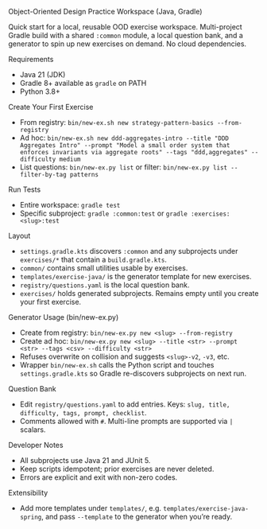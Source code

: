 Object-Oriented Design Practice Workspace (Java, Gradle)

Quick start for a local, reusable OOD exercise workspace. Multi-project Gradle build with a shared `:common` module, a local question bank, and a generator to spin up new exercises on demand. No cloud dependencies.

Requirements
- Java 21 (JDK)
- Gradle 8+ available as `gradle` on PATH
- Python 3.8+

Create Your First Exercise
- From registry: `bin/new-ex.sh new strategy-pattern-basics --from-registry`
- Ad hoc: `bin/new-ex.sh new ddd-aggregates-intro --title "DDD Aggregates Intro" --prompt "Model a small order system that enforces invariants via aggregate roots" --tags "ddd,aggregates" --difficulty medium`
- List questions: `bin/new-ex.py list` or filter: `bin/new-ex.py list --filter-by-tag patterns`

Run Tests
- Entire workspace: `gradle test`
- Specific subproject: `gradle :common:test` or `gradle :exercises:<slug>:test`

Layout
- `settings.gradle.kts` discovers `:common` and any subprojects under `exercises/*` that contain a `build.gradle.kts`.
- `common/` contains small utilities usable by exercises.
- `templates/exercise-java/` is the generator template for new exercises.
- `registry/questions.yaml` is the local question bank.
- `exercises/` holds generated subprojects. Remains empty until you create your first exercise.

Generator Usage (bin/new-ex.py)
- Create from registry: `bin/new-ex.py new <slug> --from-registry`
- Create ad hoc: `bin/new-ex.py new <slug> --title <str> --prompt <str> --tags <csv> --difficulty <str>`
- Refuses overwrite on collision and suggests `<slug>-v2`, `-v3`, etc.
- Wrapper `bin/new-ex.sh` calls the Python script and touches `settings.gradle.kts` so Gradle re-discovers subprojects on next run.

Question Bank
- Edit `registry/questions.yaml` to add entries. Keys: `slug, title, difficulty, tags, prompt, checklist`.
- Comments allowed with `#`. Multi-line prompts are supported via `|` scalars.

Developer Notes
- All subprojects use Java 21 and JUnit 5.
- Keep scripts idempotent; prior exercises are never deleted.
- Errors are explicit and exit with non-zero codes.

Extensibility
- Add more templates under `templates/`, e.g. `templates/exercise-java-spring`, and pass `--template` to the generator when you’re ready.
